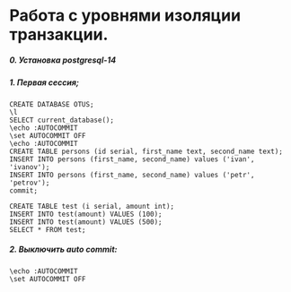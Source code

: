 # Работа с уровнями изоляции транзакции.
##### 0. Установка postgresql-14
##### 1. Первая сессия;
```
CREATE DATABASE OTUS;
\l
SELECT current_database();
\echo :AUTOCOMMIT
\set AUTOCOMMIT OFF
\echo :AUTOCOMMIT
CREATE TABLE persons (id serial, first_name text, second_name text);
INSERT INTO persons (first_name, second_name) values ('ivan', 'ivanov'); 
INSERT INTO persons (first_name, second_name) values ('petr', 'petrov'); 
commit;

CREATE TABLE test (i serial, amount int);
INSERT INTO test(amount) VALUES (100);
INSERT INTO test(amount) VALUES (500);
SELECT * FROM test;
```

##### 2. Выключить auto commit:
```
\echo :AUTOCOMMIT
\set AUTOCOMMIT OFF
```

